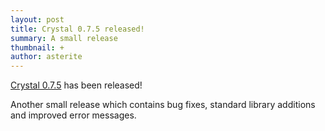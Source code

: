 ```yaml
---
layout: post
title: Crystal 0.7.5 released!
summary: A small release
thumbnail: +
author: asterite
---
```


[Crystal 0.7.5](https://github.com/manastech/crystal/releases/tag/0.7.5) has been released!

Another small release which contains bug fixes, standard library additions and improved
error messages.
